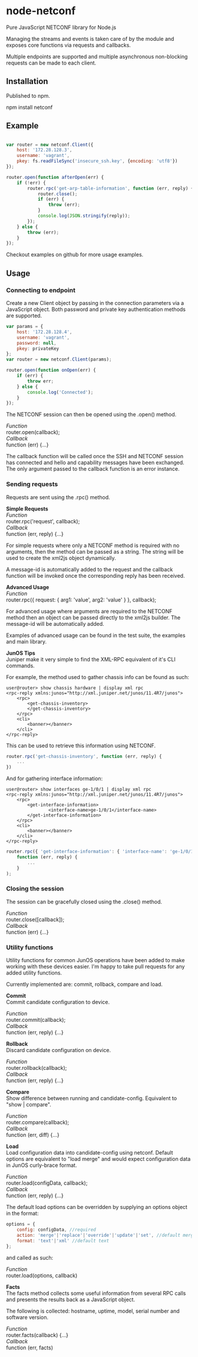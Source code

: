 # node-netconf
Pure JavaScript NETCONF library for Node.js

Managing the streams and events is taken care of by the module and exposes core functions via requests and callbacks.

Multiple endpoints are supported and multiple asynchronous non-blocking requests can be made to each client.

## Installation

Published to npm.

npm install netconf

## Example
```JavaScript

var router = new netconf.Client({
    host: '172.28.128.3',
    username: 'vagrant',
    pkey: fs.readFileSync('insecure_ssh.key', {encoding: 'utf8'})
});

router.open(function afterOpen(err) {
    if (!err) {
        router.rpc('get-arp-table-information', function (err, reply) {
            router.close();
            if (err) {
                throw (err);
            }
            console.log(JSON.stringify(reply));
        });
    } else {
        throw (err);
    }
});
```
Checkout examples on github for more usage examples.
## Usage

### Connecting to endpoint

Create a new Client object by passing in the connection parameters via a JavaScript object. Both password and private key authentication methods are supported.

```JavaScript
var params = {
    host: '172.28.128.4',
    username: 'vagrant',
    password: null,
    pkey: privateKey
};
var router = new netconf.Client(params);

router.open(function onOpen(err) {
    if (err) {
        throw err;
    } else {
        console.log('Connected');
    }
});
```

The NETCONF session can then be opened using the .open() method.

*Function*   
router.open(callback);  
*Callback*  
function (err) {...}

The callback function will be called once the SSH and NETCONF session has connected and hello and capability messages have been exchanged. The only argument passed to the callback function is an error instance.

### Sending requests

Requests are sent using the .rpc() method.

**Simple Requests**  
*Function*  
router.rpc('request', callback);  
*Callback*  
function (err, reply) {...}

For simple requests where only a NETCONF method is required with no arguments, then the method can be passed as a string. The string will be used to create the xml2js object dynamically.

A message-id is automatically added to the request and the callback function will be invoked once the corresponding reply has been received.

**Advanced Usage**  
*Function*  
router.rpc({ request: { arg1: 'value', arg2: 'value' } }, callback);

For advanced usage where arguments are required to the NETCONF method then an object can be passed directly to the xml2js builder. The message-id will be automatically added.

Examples of advanced usage can be found in the test suite, the examples and main library.

**JunOS Tips**  
Juniper make it very simple to find the XML-RPC equivalent of it's CLI commands.

For example, the method used to gather chassis info can be found as such:
```
user@router> show chassis hardware | display xml rpc
<rpc-reply xmlns:junos="http://xml.juniper.net/junos/11.4R7/junos">
    <rpc>
        <get-chassis-inventory>
        </get-chassis-inventory>
    </rpc>
    <cli>
        <banner></banner>
    </cli>
</rpc-reply>
```

This can be used to retrieve this information using NETCONF.
```JavaScript
router.rpc('get-chassis-inventory', function (err, reply) {
    ...
})
```  
And for gathering interface information:
```
user@router> show interfaces ge-1/0/1 | display xml rpc
<rpc-reply xmlns:junos="http://xml.juniper.net/junos/11.4R7/junos">
    <rpc>
        <get-interface-information>
                <interface-name>ge-1/0/1</interface-name>
        </get-interface-information>
    </rpc>
    <cli>
        <banner></banner>
    </cli>
</rpc-reply>
```
```JavaScript
router.rpc({ 'get-interface-information': { 'interface-name': 'ge-1/0/1' } },
    function (err, reply) {
        ...
    }
);
```

### Closing the session

The session can be gracefully closed using the .close() method.

*Function*   
router.close([callback]);  
*Callback*  
function (err) {...}

### Utility functions

Utility functions for common JunOS operations have been added to make working with these devices easier.
I'm happy to take pull requests for any added utility functions.

Currently implemented are:
commit, rollback, compare and load.

**Commit**  
Commit candidate configuration to device.

*Function*  
router.commit(callback);  
*Callback*  
function (err, reply) {...}

**Rollback**  
Discard candidate configuration on device.

*Function*  
router.rollback(callback);  
*Callback*  
function (err, reply) {...}

**Compare**  
Show difference between running and candidate-config. Equivalent to "show | compare".

*Function*  
router.compare(callback);  
*Callback*  
function (err, diff) {...}

**Load**  
Load configuration data into candidate-config using netconf. Default options are equivalent to "load merge" and would expect configuration data in JunOS curly-brace format.

*Function*  
router.load(configData, callback);  
*Callback*  
function (err, reply) {...}

The default load options can be overridden by supplying an options object in the format:
```JavaScript
options = {
    config: configData, //required
    action: 'merge'|'replace'|'override'|'update'|'set', //default merge
    format: 'text'|'xml' //default text
};
```
and called as such:

*Function*  
router.load(options, callback)

**Facts**  
The facts method collects some useful information from several RPC calls and presents the results back as a JavaScript object.

The following is collected: hostname, uptime, model, serial number and software version.  

*Function*  
router.facts(callback) {...}  
*Callback*  
function (err, facts)

